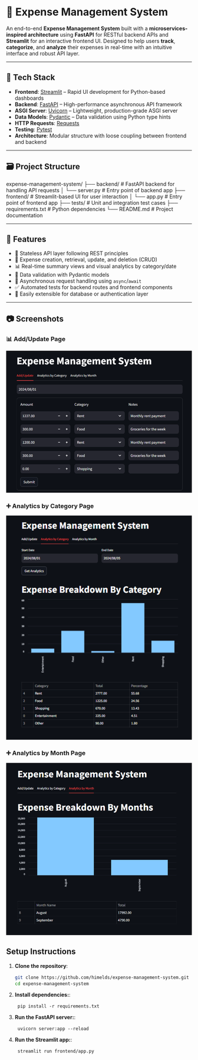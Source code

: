 # 💸 Expense Management System

An end-to-end **Expense Management System** built with a **microservices-inspired architecture** using **FastAPI** for RESTful backend APIs and **Streamlit** for an interactive frontend UI. Designed to help users **track**, **categorize**, and **analyze** their expenses in real-time with an intuitive interface and robust API layer.

---

## 🔧 Tech Stack

- **Frontend**: [Streamlit](https://streamlit.io/) – Rapid UI development for Python-based dashboards
- **Backend**: [FastAPI](https://fastapi.tiangolo.com/) – High-performance asynchronous API framework
- **ASGI Server**: [Uvicorn](https://www.uvicorn.org/) – Lightweight, production-grade ASGI server
- **Data Models**: [Pydantic](https://docs.pydantic.dev/) – Data validation using Python type hints
- **HTTP Requests**: [Requests](https://requests.readthedocs.io/)
- **Testing**: [Pytest](https://docs.pytest.org/en/stable/)
- **Architecture**: Modular structure with loose coupling between frontend and backend

---


## 🗃️ Project Structure

expense-management-system/
├── backend/              # FastAPI backend for handling API requests
│   └── server.py         # Entry point of backend app
├── frontend/             # Streamlit-based UI for user interaction
│   └── app.py            # Entry point of frontend app
├── tests/                # Unit and integration test cases
├── requirements.txt      # Python dependencies
└── README.md             # Project documentation



---

## 🚀 Features

- 🔐 Stateless API layer following REST principles
- 🧾 Expense creation, retrieval, update, and deletion (CRUD)
- 📊 Real-time summary views and visual analytics by category/date
- 🧠 Data validation with Pydantic models
- 🔄 Asynchronous request handling using `async`/`await`
- ✅ Automated tests for backend routes and frontend components
- 🔌 Easily extensible for database or authentication layer

---



## 📷 Screenshots

### 📊 Add/Update Page
![Add/Update Screenshot](UI_image_1.png)

### ➕ Analytics by Category Page
![ Analytics by Category Screenshot](UI_image_2.png)

### ➕ Analytics by Month Page
![Analytics by Month Screenshot](UI_image_3.png)

## Setup Instructions

1. **Clone the repository**:
   ```bash
   git clone https://github.com/himelds/expense-management-system.git
   cd expense-management-system
   ```
2. **Install dependencies:**:   
   ```commandline
    pip install -r requirements.txt
   ```
3. **Run the FastAPI server:**:   
   ```commandline
    uvicorn server:app --reload
   ```
4. **Run the Streamlit app:**:   
   ```commandline
    streamlit run frontend/app.py
